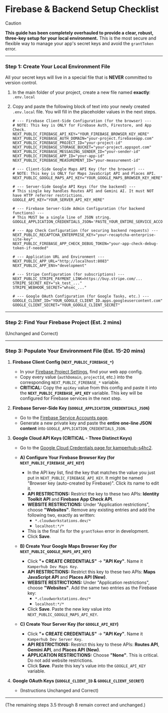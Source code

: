 
# Firebase & Backend Setup Checklist

> [!CAUTION]
> **This guide has been completely overhauled to provide a clear, robust, three-key setup for your local environment.** This is the most secure and flexible way to manage your app's secret keys and avoid the `grantToken` error.

---

### Step 1: Create Your Local Environment File

All your secret keys will live in a special file that is **NEVER** committed to version control.

1.  In the main folder of your project, create a new file named **exactly**:
    `.env.local`

2.  Copy and paste the following block of text into your newly created `.env.local` file. You will fill in the placeholder values in the next steps.

    ```env
    # --- Firebase Client-Side Configuration (for the browser) ---
    # NOTE: This key is ONLY for Firebase Auth, Firestore, and App Check.
    NEXT_PUBLIC_FIREBASE_API_KEY="YOUR_FIREBASE_BROWSER_KEY_HERE"
    NEXT_PUBLIC_FIREBASE_AUTH_DOMAIN="your-project.firebaseapp.com"
    NEXT_PUBLIC_FIREBASE_PROJECT_ID="your-project-id"
    NEXT_PUBLIC_FIREBASE_STORAGE_BUCKET="your-project.appspot.com"
    NEXT_PUBLIC_FIREBASE_MESSAGING_SENDER_ID="your-sender-id"
    NEXT_PUBLIC_FIREBASE_APP_ID="your-app-id"
    NEXT_PUBLIC_FIREBASE_MEASUREMENT_ID="your-measurement-id"
    
    # --- Client-Side Google Maps API Key (for the browser) ---
    # NOTE: This key is ONLY for Maps JavaScript API and Places API.
    NEXT_PUBLIC_GOOGLE_MAPS_API_KEY="YOUR_GOOGLE_MAPS_BROWSER_KEY_HERE"

    # --- Server-Side Google API Keys (for the backend) ---
    # This single key handles Routes API and Gemini AI. It must NOT have HTTP referrer restrictions.
    GOOGLE_API_KEY="YOUR_SERVER_API_KEY_HERE"
    
    # --- Firebase Server-Side Admin Configuration (for backend functions) ---
    # This MUST be a single line of JSON string.
    GOOGLE_APPLICATION_CREDENTIALS_JSON='PASTE_YOUR_ENTIRE_SERVICE_ACCOUNT_JSON_HERE'

    # --- App Check Configuration (for securing backend requests) ---
    NEXT_PUBLIC_RECAPTCHA_ENTERPRISE_KEY="your-recaptcha-enterprise-site-key"
    NEXT_PUBLIC_FIREBASE_APP_CHECK_DEBUG_TOKEN="your-app-check-debug-token-if-needed"

    # --- Application URL and Environment ---
    NEXT_PUBLIC_APP_URL="http://localhost:8083"
    NEXT_PUBLIC_APP_ENV="development"

    # --- Stripe Configuration (for subscriptions) ---
    NEXT_PUBLIC_STRIPE_PAYMENT_LINK=https://buy.stripe.com/...
    STRIPE_SECRET_KEY="sk_test_..."
    STRIPE_WEBHOOK_SECRET="whsec_..."
    
    # --- Google OAuth Configuration (for Google Tasks, etc.) ---
    GOOGLE_CLIENT_ID="YOUR_GOOGLE_CLIENT_ID.apps.googleusercontent.com"
    GOOGLE_CLIENT_SECRET="YOUR_GOOGLE_CLIENT_SECRET"
    ```

---

### Step 2: Find Your Firebase Project (Est. 2 mins)
(Unchanged and Correct)

---

### Step 3: Populate Your Environment File (Est. 15-20 mins)

1.  **Firebase Client Config (`NEXT_PUBLIC_FIREBASE_*`)**
    *   In your [Firebase Project Settings](https://console.firebase.google.com/u/0/project/kamperhub-s4hc2/settings/general), find your web app config.
    *   Copy every value (`authDomain`, `projectId`, etc.) into the corresponding `NEXT_PUBLIC_FIREBASE_*` variable.
    *   **CRITICAL:** Copy the `apiKey` value from this config and paste it into the **`NEXT_PUBLIC_FIREBASE_API_KEY`** variable. This key will be configured for Firebase services in the next step.

2.  **Firebase Server-Side Key (`GOOGLE_APPLICATION_CREDENTIALS_JSON`)**
    *   Go to the [Firebase Service Accounts page](https://console.firebase.google.com/u/0/project/kamperhub-s4hc2/settings/serviceaccounts/adminsdk).
    *   Generate a new private key and paste the **entire one-line JSON content** into `GOOGLE_APPLICATION_CREDENTIALS_JSON`.

3.  **Google Cloud API Keys (CRITICAL - Three Distinct Keys)**
    *   Go to the [Google Cloud Credentials page for kamperhub-s4hc2](https://console.cloud.google.com/apis/credentials?project=kamperhub-s4hc2).

    *   **A) Configure Your Firebase Browser Key (for `NEXT_PUBLIC_FIREBASE_API_KEY`)**
        *   In the API key list, find the key that matches the value you just put in `NEXT_PUBLIC_FIREBASE_API_KEY`. It might be named "Browser key (auto-created by Firebase)". Click its name to edit it.
        *   **API RESTRICTIONS:** Restrict the key to these two APIs: **Identity Toolkit API** and **Firebase App Check API**.
        *   **WEBSITE RESTRICTIONS:** Under "Application restrictions", choose **"Websites"**. Remove any existing entries and add the following two, exactly as written:
            *   `*.cloudworkstations.dev/*`
            *   `localhost:*/*`
        *   This is the final fix for the `grantToken` error in development.
        *   Click **Save**.

    *   **B) Create Your Google Maps Browser Key (for `NEXT_PUBLIC_GOOGLE_MAPS_API_KEY`)**
        *   Click **"+ CREATE CREDENTIALS"** -> **"API Key"**. Name it `Kamperhub Dev Maps Key`.
        *   **API RESTRICTIONS:** Restrict this key to these two APIs: **Maps JavaScript API** and **Places API (New)**.
        *   **WEBSITE RESTRICTIONS:** Under "Application restrictions", choose **"Websites"**. Add the same two entries as the Firebase key:
            *   `*.cloudworkstations.dev/*`
            *   `localhost:*/*`
        *   Click **Save**. Paste the new key value into `NEXT_PUBLIC_GOOGLE_MAPS_API_KEY`.

    *   **C) Create Your Server Key (for `GOOGLE_API_KEY`)**
        *   Click **"+ CREATE CREDENTIALS"** -> **"API Key"**. Name it `Kamperhub Dev Server Key`.
        *   **API RESTRICTIONS:** Restrict this key to these APIs: **Routes API**, **Gemini API**, and **Places API (New)**.
        *   **APPLICATION RESTRICTIONS:** Choose **"None"**. This is critical. Do not add website restrictions.
        *   Click **Save**. Paste this key's value into the `GOOGLE_API_KEY` variable.

4.  **Google OAuth Keys (`GOOGLE_CLIENT_ID` & `GOOGLE_CLIENT_SECRET`)**
    * (Instructions Unchanged and Correct)

---

(The remaining steps 3.5 through 8 remain correct and unchanged.)
